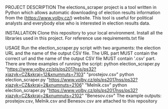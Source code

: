 PROJECT DESCRIPTION
The elections_scraper project is a tool written in Python which allows automatic 
downloading of election results information from the (https://www.volby.cz/) 
website. This tool is useful for political analysts and everybody else who 
is interested in election results data.

INSTALLATION
Clone this repository to your local environment.
Install all the libraries used in this project. For reference use
requirements.txt file

USAGE
Run the election_scraper.py script with two arguments: the election URL
and the name of the output CSV file.
The URL part MUST contain the correct url and the name of the output CSV file
MUST contain '.csv' part.
There are three examples of running the script:
python election_scraper.py "https://www.volby.cz/pls/ps2017nss/ps32?xjazyk=CZ&xkraj=12&xnumnuts=7103" "prostejov.csv"
python election_scraper.py "https://www.volby.cz/pls/ps2017nss/ps32?xjazyk=CZ&xkraj=2&xnumnuts=2106" "Melnik.csv" 
python election_scraper.py "https://www.volby.cz/pls/ps2017nss/ps32?xjazyk=CZ&xkraj=2&xnumnuts=2102" "Benesov.csv"
The example outputs: prostejov.csv, Melnik.csv and Benesov.csv 
are attached to this repository